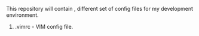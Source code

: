 This repository will contain , different set of config files for my development environment.

1. .vimrc - VIM config file.

